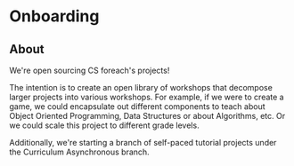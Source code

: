 # Onboarding

## About

We're open sourcing CS foreach's projects!

The intention is to create an open library of workshops that decompose larger projects into various workshops. For example, if we were to create a game, we could encapsulate out different components to teach about Object Oriented Programming, Data Structures or about Algorithms, etc. Or we could scale this project to different grade levels.

Additionally, we're starting a branch of self-paced tutorial projects under the Curriculum Asynchronous branch.
